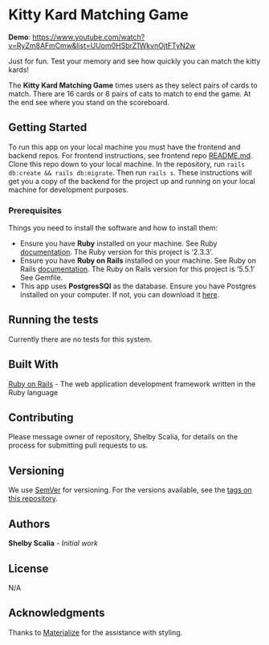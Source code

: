 # Kitty Kard Matching Game

**Demo**: https://www.youtube.com/watch?v=RyZm8AFmCmw&list=UUom0HSbrZ1WkvnOjtFTyN2w

Just for fun. Test your memory and see how quickly you can match the kitty kards!

The **Kitty Kard Matching Game** times users as they select pairs of cards to match. There are 16 cards or 8 pairs of cats to match to end the game. At the end see where you stand on the scoreboard. 

## Getting Started

To run this app on your local machine you must have the frontend and backend repos. For frontend instructions, see frontend repo [README.md](https://github.com/srscalia/kitty_kard_frontend).
Clone this repo down to your local machine. In the repository, run `rails db:create && rails db:migrate`. Then run `rails s`.
These instructions will get you a copy of the backend for the project up and running on your local machine for development purposes.

### Prerequisites

Things you need to install the software and how to install them:
  * Ensure you have **Ruby** installed on your machine. See Ruby [documentation](https://www.ruby-lang.org/en/documentation/installation/). The Ruby version for this project is ‘2.3.3’.
  * Ensure you have **Ruby on Rails** installed on your machine. See Ruby on Rails [documentation](https://guides.rubyonrails.org/v5.0/getting_started.html). The Ruby on Rails version for this project is ‘5.5.1’ See Gemfile. 
  * This app uses **PostgresSQl** as the database. Ensure you have Postgres installed on your computer. If not, you can download it [here](https://postgresapp.com/).
  
## Running the tests

Currently there are no tests for this system.

## Built With

[Ruby on Rails](https://guides.rubyonrails.org/v5.0/index.html) - The web application development framework written in the Ruby language

## Contributing

Please message owner of repository, Shelby Scalia, for details on the process for submitting pull requests to us.

## Versioning

We use [SemVer](http://semver.org/) for versioning. For the versions available, see the [tags on this repository](https://github.com/srscalia/kitty_kard_backend/tags). 

## Authors

**Shelby Scalia** - *Initial work*

## License

N/A

## Acknowledgments

Thanks to [Materialize](https://materializecss.com/about.html) for the assistance with styling.
